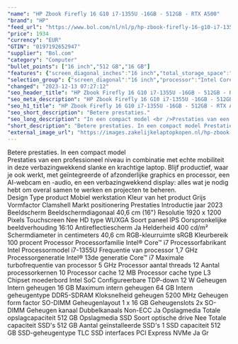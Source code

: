 ```yaml
---
"name": "HP Zbook Firefly 16 G10 i7-1355U -16GB - 512GB - RTX A500"
"brand": "HP"
"feed_url": "https://www.bol.com/nl/nl/p/hp-zbook-firefly-16-g10-i7-1355u-16gb-512gb-rtx-a500/9300000153873173"
"price": 1934
"currency": "EUR"
"GTIN": "0197192652947"
"supplier": "Bol.com"
"category": "Computer"
"bullet_points": ["16 inch","512 GB","16 GB"]
"features": {"screen_diagonal_inches":"16 inch","total_storage_space":"512 GB","memory_size":"16 GB"}
"selection_group": {"screen_diagonal":"16 inch","processor":"Intel Core i7","changed_price_past_3_days":false,"product_family":"Zbook"}
"changed": "2023-12-13 07:27:12"
"seo_header_title": "HP Zbook Firefly 16 G10 i7-1355U -16GB - 512GB - RTX A500"
"seo_meta_description": "HP Zbook Firefly 16 G10 i7-1355U -16GB - 512GB - RTX A500"
"seo_h1_title": "HP Zbook Firefly 16 G10 i7-1355U -16GB - 512GB - RTX A500"
"seo_short_description": "Betere prestaties."
"seo_long_description": "In een compact model <br />Prestaties van een professioneel niveau in combinatie met echte mobiliteit in deze verbazingwekkend slanke en krachtige laptop. Blijf productief, waar je ook werkt, met geïntegreerde of afzonderlijke graphics en processor, een AI-webcam en -audio, en een verbazingwekkend display: alles wat je nodig hebt om overal samen te werken en projecten te beheren. <br /> Design Type product Mobiel werkstation Kleur van het product Grijs Vormfactor Clamshell Markt positionering Prestaties Introductie jaar 2023 Beeldscherm Beeldschermdiagonaal 40,6 cm (16\") Resolutie 1920 x 1200 Pixels Touchscreen Nee HD type WUXGA Soort paneel IPS Oorspronkelijke beeldverhouding 16:10 Antireflectiescherm Ja Helderheid 400 cd/m² Schermdiameter in centimeters 40,6 cm RGB-kleurruimte sRGB Kleurbereik 100 procent Processor Processorfamilie Intel® Core™ i7 Processorfabrikant Intel Processormodel i7-1355U Frequentie van processor 1,7 GHz Processorgeneratie Intel® 13de generatie Core™ i7 Maximale turbofrequentie van processor 5 GHz Processor aantal threads 12 Aantal processorkernen 10 Processor cache 12 MB Processor cache type L3 Chipset moederbord Intel SoC Configureerbare TDP-down 12 W Geheugen Intern geheugen 16 GB Maximum intern geheugen 64 GB Intern geheugentype DDR5-SDRAM Kloksnelheid geheugen 5200 MHz Geheugen form factor SO-DIMM Geheugenlayout 1 x 16 GB Geheugenslots 2x SO-DIMM Geheugen kanaal Dubbelkanaals Non-ECC Ja Opslagmedia Totale opslagcapaciteit 512 GB Opslagmedia SSD Soort optische drive Nee Totale capaciteit SSD's 512 GB Aantal geïnstalleerde SSD's 1 SSD capaciteit 512 GB SSD-geheugentype TLC SSD interfaces PCI Express NVMe Ja Gr"
"short_description": "Betere prestaties. In een compact model Prestaties van een professioneel niveau in combinatie met echte mobiliteit in deze verbazingwekkend slanke en krachtige laptop. Blijf productief, waar je ook werkt, met geïntegreerde of afzonderlijke graphics en processor, een AI-webcam en -audio, en een verbazingwekkend display: alles wat je nodig hebt om overal samen te werken en projecten te beheren. Design Type product Mobiel werkstation Kleur van het product Grijs Vormfactor Clamshell Markt positionering Prestaties Introductie jaar 2023 Beeldscherm Beeldschermdiagonaal 40,6 cm (16\") Resolutie 1920 x 1200 Pixels Touchscreen Nee HD type WUXGA Soort paneel IPS Oorspronkelijke beeldverhouding 16:10 Antireflectiescherm Ja Helderheid 400 cd/m² Schermdiameter in centimeters 40,6 cm RGB-kleurruimte sRGB Kleurbereik 100 procent Processor Processorfamilie Intel® Core™ i7 Processorfabrikant Intel Processormodel i7-1355U Frequentie van processor 1,7 GHz Processorgeneratie Intel® 13de generatie Core™ i7 Maximale turbofrequentie van processor 5 GHz Processor aantal threads 12 Aantal processorkernen 10 Processor cache 12 MB Processor cache type L3 Chipset moederbord Intel SoC Configureerbare TDP-down 12 W Geheugen Intern geheugen 16 GB Maximum intern geheugen 64 GB Intern geheugentype DDR5-SDRAM Kloksnelheid geheugen 5200 MHz Geheugen form factor SO-DIMM Geheugenlayout 1 x 16 GB Geheugenslots 2x SO-DIMM Geheugen kanaal Dubbelkanaals Non-ECC Ja Opslagmedia Totale opslagcapaciteit 512 GB Opslagmedia SSD Soort optische drive Nee Totale capaciteit SSD's 512 GB Aantal geïnstalleerde SSD's 1 SSD capaciteit 512 GB SSD-geheugentype TLC SSD interfaces PCI Express NVMe Ja Gr"
"external_image_url": "https://images.zakelijkelaptopkopen.nl/hp-zbook-firefly-16-g10-i7-1355u-16gb-512gb-rtx-a500.webp"
---
```


Betere prestaties. In een compact model <br />Prestaties van een professioneel niveau in combinatie met echte mobiliteit in deze verbazingwekkend slanke en krachtige laptop. Blijf productief, waar je ook werkt, met geïntegreerde of afzonderlijke graphics en processor, een AI-webcam en -audio, en een verbazingwekkend display: alles wat je nodig hebt om overal samen te werken en projecten te beheren. <br /> Design Type product Mobiel werkstation Kleur van het product Grijs Vormfactor Clamshell Markt positionering Prestaties Introductie jaar 2023 Beeldscherm Beeldschermdiagonaal 40,6 cm (16") Resolutie 1920 x 1200 Pixels Touchscreen Nee HD type WUXGA Soort paneel IPS Oorspronkelijke beeldverhouding 16:10 Antireflectiescherm Ja Helderheid 400 cd/m² Schermdiameter in centimeters 40,6 cm RGB-kleurruimte sRGB Kleurbereik 100 procent Processor Processorfamilie Intel® Core™ i7 Processorfabrikant Intel Processormodel i7-1355U Frequentie van processor 1,7 GHz Processorgeneratie Intel® 13de generatie Core™ i7 Maximale turbofrequentie van processor 5 GHz Processor aantal threads 12 Aantal processorkernen 10 Processor cache 12 MB Processor cache type L3 Chipset moederbord Intel SoC Configureerbare TDP-down 12 W Geheugen Intern geheugen 16 GB Maximum intern geheugen 64 GB Intern geheugentype DDR5-SDRAM Kloksnelheid geheugen 5200 MHz Geheugen form factor SO-DIMM Geheugenlayout 1 x 16 GB Geheugenslots 2x SO-DIMM Geheugen kanaal Dubbelkanaals Non-ECC Ja Opslagmedia Totale opslagcapaciteit 512 GB Opslagmedia SSD Soort optische drive Nee Totale capaciteit SSD's 512 GB Aantal geïnstalleerde SSD's 1 SSD capaciteit 512 GB SSD-geheugentype TLC SSD interfaces PCI Express NVMe Ja Gr